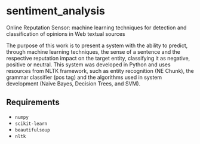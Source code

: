 # sentiment_analysis

Online Reputation Sensor: machine learning techniques for detection and classification of opinions in Web textual sources

The purpose of this work is to present a system with the ability to predict, through machine
learning techniques, the sense of a sentence and the respective reputation impact on the
target entity, classifying it as negative, positive or neutral. This system was developed in
Python and uses resources from NLTK framework, such as entity recognition (NE Chunk),
the grammar classifier (pos tag) and the algorithms used in system development (Naive
Bayes, Decision Trees, and SVM).

## Requirements
  
* `numpy`
* `scikit-learn`
* `beautifulsoup`
* `nltk`
